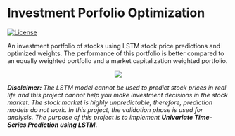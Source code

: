 # Investment Porfolio Optimization

<a href="https://github.com/georgemuriithi/investment-portfolio-optim/blob/main/LICENSE">
    <img alt="License" src="https://img.shields.io/github/license/georgemuriithi/investment-portfolio-optim.svg?color=blue&cachedrop">
</a>

An investment portfolio of stocks using LSTM stock price predictions and optimized weights. The performance of this portfolio is better compared to an equally weighted portfolio and a market capitalization weighted portfolio.

<p align="center">
  <img src="https://user-images.githubusercontent.com/21691211/155658959-cfd8f6cf-2baa-4a6a-afa8-274e7eddb3fd.png">
</p>

***Disclaimer:** The LSTM model cannot be used to predict stock prices in real life and this project cannot help you make investment decisions in the stock market. The stock market is highly unpredictable, therefore, prediction models do not work. In this project, the validation phase is used for analysis. The purpose of this project is to implement **Univariate Time-Series Prediction using LSTM.***
